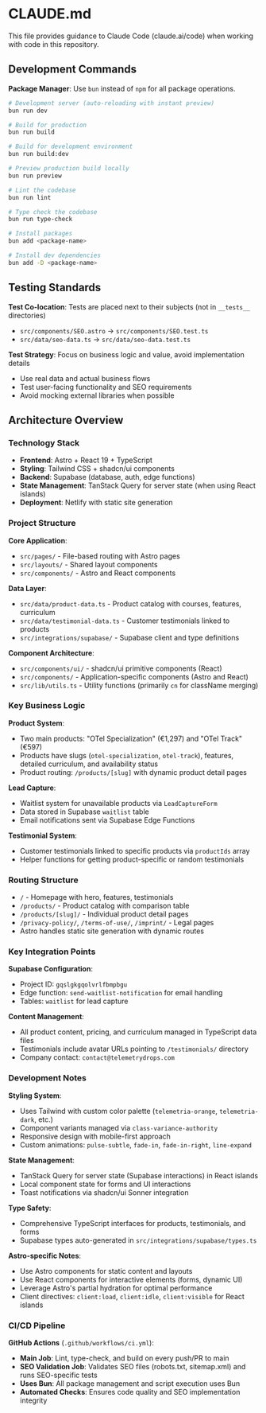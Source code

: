 # CLAUDE.md

This file provides guidance to Claude Code (claude.ai/code) when working with code in this repository.

## Development Commands

**Package Manager**: Use `bun` instead of `npm` for all package operations.

```bash
# Development server (auto-reloading with instant preview)
bun run dev

# Build for production
bun run build

# Build for development environment
bun run build:dev

# Preview production build locally
bun run preview

# Lint the codebase
bun run lint

# Type check the codebase
bun run type-check

# Install packages
bun add <package-name>

# Install dev dependencies
bun add -D <package-name>
```

## Testing Standards

**Test Co-location**: Tests are placed next to their subjects (not in `__tests__` directories)
- `src/components/SEO.astro` → `src/components/SEO.test.ts`
- `src/data/seo-data.ts` → `src/data/seo-data.test.ts`

**Test Strategy**: Focus on business logic and value, avoid implementation details
- Use real data and actual business flows
- Test user-facing functionality and SEO requirements
- Avoid mocking external libraries when possible

## Architecture Overview

### Technology Stack
- **Frontend**: Astro + React 19 + TypeScript
- **Styling**: Tailwind CSS + shadcn/ui components
- **Backend**: Supabase (database, auth, edge functions)
- **State Management**: TanStack Query for server state (when using React islands)
- **Deployment**: Netlify with static site generation

### Project Structure

**Core Application**:
- `src/pages/` - File-based routing with Astro pages
- `src/layouts/` - Shared layout components
- `src/components/` - Astro and React components

**Data Layer**:
- `src/data/product-data.ts` - Product catalog with courses, features, curriculum
- `src/data/testimonial-data.ts` - Customer testimonials linked to products
- `src/integrations/supabase/` - Supabase client and type definitions

**Component Architecture**:
- `src/components/ui/` - shadcn/ui primitive components (React)
- `src/components/` - Application-specific components (Astro and React)
- `src/lib/utils.ts` - Utility functions (primarily `cn` for className merging)

### Key Business Logic

**Product System**:
- Two main products: "OTel Specialization" (€1,297) and "OTel Track" (€597)
- Products have slugs (`otel-specialization`, `otel-track`), features, detailed curriculum, and availability status
- Product routing: `/products/[slug]` with dynamic product detail pages

**Lead Capture**:
- Waitlist system for unavailable products via `LeadCaptureForm`
- Data stored in Supabase `waitlist` table
- Email notifications sent via Supabase Edge Functions

**Testimonial System**:
- Customer testimonials linked to specific products via `productIds` array
- Helper functions for getting product-specific or random testimonials

### Routing Structure
- `/` - Homepage with hero, features, testimonials
- `/products/` - Product catalog with comparison table
- `/products/[slug]/` - Individual product detail pages
- `/privacy-policy/`, `/terms-of-use/`, `/imprint/` - Legal pages
- Astro handles static site generation with dynamic routes

### Key Integration Points

**Supabase Configuration**:
- Project ID: `gqslgkgqolvrlfbmpbgu`
- Edge function: `send-waitlist-notification` for email handling
- Tables: `waitlist` for lead capture

**Content Management**:
- All product content, pricing, and curriculum managed in TypeScript data files
- Testimonials include avatar URLs pointing to `/testimonials/` directory
- Company contact: `contact@telemetrydrops.com`

### Development Notes

**Styling System**:
- Uses Tailwind with custom color palette (`telemetria-orange`, `telemetria-dark`, etc.)
- Component variants managed via `class-variance-authority`
- Responsive design with mobile-first approach
- Custom animations: `pulse-subtle`, `fade-in`, `fade-in-right`, `line-expand`

**State Management**:
- TanStack Query for server state (Supabase interactions) in React islands
- Local component state for forms and UI interactions
- Toast notifications via shadcn/ui Sonner integration

**Type Safety**:
- Comprehensive TypeScript interfaces for products, testimonials, and forms
- Supabase types auto-generated in `src/integrations/supabase/types.ts`

**Astro-specific Notes**:
- Use Astro components for static content and layouts
- Use React components for interactive elements (forms, dynamic UI)
- Leverage Astro's partial hydration for optimal performance
- Client directives: `client:load`, `client:idle`, `client:visible` for React islands

### CI/CD Pipeline

**GitHub Actions** (`.github/workflows/ci.yml`):
- **Main Job**: Lint, type-check, and build on every push/PR to main
- **SEO Validation Job**: Validates SEO files (robots.txt, sitemap.xml) and runs SEO-specific tests
- **Uses Bun**: All package management and script execution uses Bun
- **Automated Checks**: Ensures code quality and SEO implementation integrity
